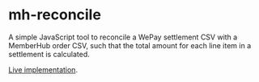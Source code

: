 # mh-reconcile

A simple JavaScript tool to reconcile a WePay settlement CSV with a MemberHub order CSV, such that the total amount for each line item in a settlement is calculated.

[Live implementation](https://bogosj.github.io/mh-reconcile/reconcile.html).
